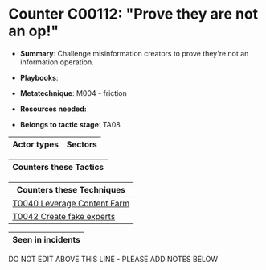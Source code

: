 # Counter C00112: "Prove they are not an op!"

* **Summary**: Challenge misinformation creators to prove they're not an information operation.  

* **Playbooks**: 

* **Metatechnique**: M004 - friction

* **Resources needed:** 

* **Belongs to tactic stage**: TA08


| Actor types | Sectors |
| ----------- | ------- |



| Counters these Tactics |
| ---------------------- |



| Counters these Techniques |
| ------------------------- |
| [T0040 Leverage Content Farm](../generated_pages/techniques/T0040.md) |
| [T0042 Create fake experts](../generated_pages/techniques/T0042.md) |



| Seen in incidents |
| ----------------- |


DO NOT EDIT ABOVE THIS LINE - PLEASE ADD NOTES BELOW